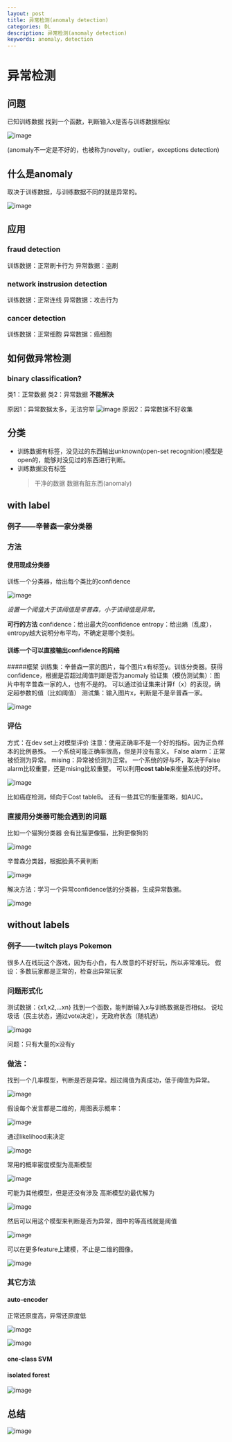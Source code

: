 ```yaml
---
layout: post
title: 异常检测(anomaly detection)
categories: DL
description: 异常检测(anomaly detection)
keywords: anomaly，detection
---
```


# 异常检测
## 问题

已知训练数据
找到一个函数，判断输入x是否与训练数据相似

![image](https://raw.githubusercontent.com/EchizenMike/echizenmike.github.io/master/images/ml/dl/anomaly_detection_01.png)

(anomaly不一定是不好的，也被称为novelty，outlier，exceptions detection)

## 什么是anomaly

取决于训练数据，与训练数据不同的就是异常的。

![image](https://raw.githubusercontent.com/EchizenMike/echizenmike.github.io/master/images/ml/dl/anomaly_detection_02.png)

## 应用

### fraud detection
训练数据：正常刷卡行为
异常数据：盗刷

### network instrusion detection
训练数据：正常连线
异常数据：攻击行为

### cancer detection
训练数据：正常细胞
异常数据：癌细胞

## 如何做异常检测

### binary classification?
类1：正常数据
类2：异常数据
**不能解决**

原因1：异常数据太多，无法穷举
![image](https://raw.githubusercontent.com/EchizenMike/echizenmike.github.io/master/images/ml/dl/anomaly_detection_03.png)
原因2：异常数据不好收集


## 分类

* 训练数据有标签，没见过的东西输出unknown(open-set recognition)模型是open的，能够对没见过的东西进行判断。
* 训练数据没有标签
    > 干净的数据
    > 数据有脏东西(anomaly)


## with label

### 例子——辛普森一家分类器
### 方法
#### 使用现成分类器
训练一个分类器，给出每个类比的confidence

![image](https://raw.githubusercontent.com/EchizenMike/echizenmike.github.io/master/images/ml/dl/anomaly_detection_04.png)

*设置一个阈值大于该阈值是辛普森，小于该阈值是异常。*

**可行的方法**
confidence：给出最大的confidence
entropy：给出熵（乱度），entropy越大说明分布平均，不确定是哪个类别。

#### 训练一个可以直接输出confidence的网络

#####框架
训练集：辛普森一家的图片，每个图片x有标签y。训练分类器。获得confidence，根据是否超过阈值判断是否为anomaly
验证集（模仿测试集）：图片中有辛普森一家的人，也有不是的。
可以通过验证集来计算f（x）的表现，确定超参数的值（比如阈值）
测试集：输入图片x，判断是不是辛普森一家。

![image](https://raw.githubusercontent.com/EchizenMike/echizenmike.github.io/master/images/ml/dl/anomaly_detection_05.png)

### 评估
方式：在dev set上对模型评价
注意：使用正确率不是一个好的指标。因为正负样本的比例悬殊。
一个系统可能正确率很高，但是并没有意义。
False alarm：正常被侦测为异常。
mising：异常被侦测为正常。
一个系统的好与坏，取决于False alarm比较重要，还是mising比较重要。
可以利用**cost table**来衡量系统的好坏。

![image](https://raw.githubusercontent.com/EchizenMike/echizenmike.github.io/master/images/ml/dl/anomaly_detection_06.png)

比如癌症检测，倾向于Cost tableB。
还有一些其它的衡量策略，如AUC。

### 直接用分类器可能会遇到的问题
比如一个猫狗分类器
会有比猫更像猫，比狗更像狗的

![image](https://raw.githubusercontent.com/EchizenMike/echizenmike.github.io/master/images/ml/dl/anomaly_detection_07.png)

辛普森分类器，根据脸黄不黄判断

![image](https://raw.githubusercontent.com/EchizenMike/echizenmike.github.io/master/images/ml/dl/anomaly_detection_08.png)

解决方法：学习一个异常confidence低的分类器，生成异常数据。

![image](https://raw.githubusercontent.com/EchizenMike/echizenmike.github.io/master/images/ml/dl/anomaly_detection_09.png)

## without labels

### 例子——twitch plays Pokemon
很多人在线玩这个游戏，因为有小白，有人故意的不好好玩，所以非常难玩。
假设：多数玩家都是正常的，检查出异常玩家

### 问题形式化
测试数据：{x1,x2,…xn}
找到一个函数，能判断输入x与训练数据是否相似。
说垃圾话（民主状态，通过vote决定），无政府状态（随机选）

![image](https://raw.githubusercontent.com/EchizenMike/echizenmike.github.io/master/images/ml/dl/anomaly_detection_10.png)

问题：只有大量的x没有y

### 做法：
找到一个几率模型，判断是否是异常。超过阈值为真成功，低于阈值为异常。

![image](https://raw.githubusercontent.com/EchizenMike/echizenmike.github.io/master/images/ml/dl/anomaly_detection_11.png)

假设每个发言都是二维的，用图表示概率：

![image](https://raw.githubusercontent.com/EchizenMike/echizenmike.github.io/master/images/ml/dl/anomaly_detection_12.png)

通过likelihood来决定

![image](https://raw.githubusercontent.com/EchizenMike/echizenmike.github.io/master/images/ml/dl/anomaly_detection_13.png)

常用的概率密度模型为高斯模型

![image](https://raw.githubusercontent.com/EchizenMike/echizenmike.github.io/master/images/ml/dl/anomaly_detection_14.png)

可能为其他模型，但是还没有涉及
高斯模型的最优解为

![image](https://raw.githubusercontent.com/EchizenMike/echizenmike.github.io/master/images/ml/dl/anomaly_detection_15.png)

然后可以用这个模型来判断是否为异常，图中的等高线就是阈值

![image](https://raw.githubusercontent.com/EchizenMike/echizenmike.github.io/master/images/ml/dl/anomaly_detection_16.png)

可以在更多feature上建模，不止是二维的图像。

![image](https://raw.githubusercontent.com/EchizenMike/echizenmike.github.io/master/images/ml/dl/anomaly_detection_17.png)


### 其它方法
#### auto-encoder
正常还原度高，异常还原度低

![image](https://raw.githubusercontent.com/EchizenMike/echizenmike.github.io/master/images/ml/dl/anomaly_detection_18.png)

![image](https://raw.githubusercontent.com/EchizenMike/echizenmike.github.io/master/images/ml/dl/anomaly_detection_19.png)

#### one-class SVM
#### isolated forest

![image](https://raw.githubusercontent.com/EchizenMike/echizenmike.github.io/master/images/ml/dl/anomaly_detection_20.png)

## 总结

![image](https://raw.githubusercontent.com/EchizenMike/echizenmike.github.io/master/images/ml/dl/anomaly_detection_21.png)